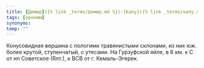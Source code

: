 ```yaml
---
title: [Демир]({% link _terms/демир.md %})-[Капу]({% link _terms/капу.md %}) I
tags: [ороним]
synonyms:
temp: ""
---
```


Конусовидная вершина с пологими травянистыми склонами, из них юж. более крутой,
ступенчатый, с утесами. На Гурзуфской яйле, в 6 км. к С от нп Советское (Ялт.),
к ВСВ от г. Кемаль-Эгерек.

